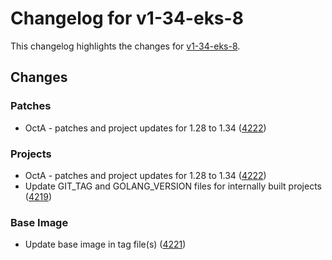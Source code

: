 # Changelog for v1-34-eks-8

This changelog highlights the changes for [v1-34-eks-8](https://github.com/aws/eks-distro/tree/v1-34-eks-8).

## Changes

### Patches
* OctA - patches and project updates for 1.28 to 1.34 ([4222](https://github.com/aws/eks-distro/pull/4222))

### Projects
* OctA - patches and project updates for 1.28 to 1.34 ([4222](https://github.com/aws/eks-distro/pull/4222))
* Update GIT_TAG and GOLANG_VERSION files for internally built projects ([4219](https://github.com/aws/eks-distro/pull/4219))

### Base Image
* Update base image in tag file(s) ([4221](https://github.com/aws/eks-distro/pull/4221))

